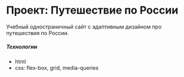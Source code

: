 # Проект: Путешествие по России

Учебный одностраничный сайт с адаптивным дизайном про путешествия по России.

##### Технологии
* html
* css: flex-box, grid, media-queries

